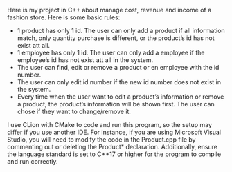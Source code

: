 Here is my project in C++ about manage cost, revenue and income of a fashion store.
Here is some basic rules:
- 1 product has only 1 id. The user can only add a product if all information match, only quantity purchase is different, or the product’s id has not exist att all.
- 1 employee has only 1 id. The user can only add a employee if the employee’s id has not exist att all in the system.
- The user can find, edit or remove a product or en employee with the id number. 
- The user can only edit id number if the new id number does not exist in the system. 
- Every time when the user want to edit a product’s information or remove a product, the product’s information will be shown first. The user can chose if they want to change/remove it.

I use CLion with CMake to code and run this program, so the setup may differ if you use another IDE. For instance, if you are using Microsoft Visual Studio, you will need to modify the code in the Product.cpp file by commenting out or deleting the Product* declaration. Additionally, ensure the language standard is set to C++17 or higher for the program to compile and run correctly.
